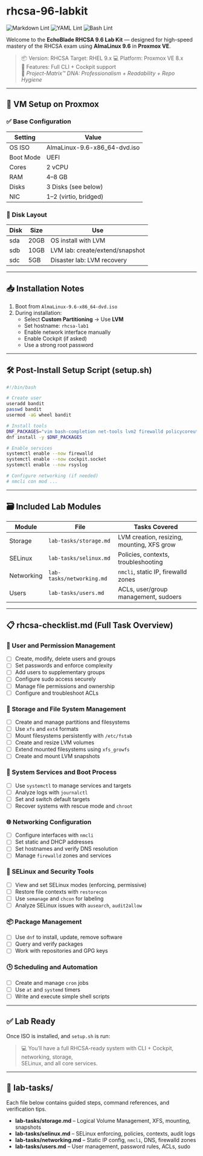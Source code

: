 # rhcsa-96-labkit

![Markdown Lint](https://github.com/autotim/rhcsa-96-labkit/actions/workflows/validate-md.yml/badge.svg)
![YAML Lint](https://github.com/autotim/rhcsa-96-labkit/actions/workflows/validate-yaml.yml/badge.svg)
![Bash Lint](https://github.com/autotim/rhcsa-96-labkit/actions/workflows/validate-bash.yml/badge.svg)

Welcome to the **EchoBlade RHCSA 9.6 Lab Kit** — designed for high-speed mastery of the RHCSA exam using
**AlmaLinux 9.6** in **Proxmox VE**.

> 📦 Version: RHCSA Target: RHEL 9.x
> 💻 Platform: Proxmox VE 8.x  
> 🧰 Features: Full CLI + Cockpit support  
> 🧬 *Project-Matrix™ DNA: Professionalism + Readability + Repo Hygiene*

---

## 🔧 VM Setup on Proxmox

### ✅ Base Configuration

| Setting  | Value                        |
|----------|------------------------------|
| OS ISO   | AlmaLinux-9.6-x86_64-dvd.iso |
| Boot Mode | UEFI                         |
| Cores     | 2 vCPU                       |
| RAM       | 4–8 GB                       |
| Disks     | 3 Disks (see below)         |
| NIC       | 1–2 (virtio, bridged)       |

### 💽 Disk Layout

| Disk | Size | Use                             |
|------|------|----------------------------------|
| sda  | 20GB | OS install with LVM             |
| sdb  | 10GB | LVM lab: create/extend/snapshot |
| sdc  | 5GB  | Disaster lab: LVM recovery      |

---

## 📥 Installation Notes 

1. Boot from `AlmaLinux-9.6-x86_64-dvd.iso`
2. During installation:
   - Select **Custom Partitioning** → Use **LVM**
   - Set hostname: `rhcsa-lab1`
   - Enable network interface manually
   - Enable Cockpit (if asked)
   - Use a strong root password

---

## 🛠️ Post-Install Setup Script (setup.sh)

```bash
#!/bin/bash

# Create user
useradd bandit
passwd bandit
usermod -aG wheel bandit

# Install tools
DNF_PACKAGES="vim bash-completion net-tools lvm2 firewalld policycoreutils setroubleshoot rsyslog cockpit"
dnf install -y $DNF_PACKAGES

# Enable services
systemctl enable --now firewalld
systemctl enable --now cockpit.socket
systemctl enable --now rsyslog

# Configure networking (if needed)
# nmcli con mod ...
```

---

## 🗃️ Included Lab Modules 

| Module     | File                      | Tasks Covered                              |
|------------|---------------------------|--------------------------------------------|
| Storage    | `lab-tasks/storage.md`    | LVM creation, resizing, mounting, XFS grow |
| SELinux    | `lab-tasks/selinux.md`    | Policies, contexts, troubleshooting        |
| Networking | `lab-tasks/networking.md` | `nmcli`, static IP, firewalld zones        |
| Users      | `lab-tasks/users.md`      | ACLs, user/group management, sudoers       |

---

## 📋 rhcsa-checklist.md (Full Task Overview)

### 🔐 User and Permission Management

- [ ] Create, modify, delete users and groups
- [ ] Set passwords and enforce complexity
- [ ] Add users to supplementary groups
- [ ] Configure sudo access securely
- [ ] Manage file permissions and ownership
- [ ] Configure and troubleshoot ACLs

### 🧱 Storage and File System Management

- [ ] Create and manage partitions and filesystems
- [ ] Use `xfs` and `ext4` formats
- [ ] Mount filesystems persistently with `/etc/fstab`
- [ ] Create and resize LVM volumes
- [ ] Extend mounted filesystems using `xfs_growfs`
- [ ] Create and mount LVM snapshots

### 🔧 System Services and Boot Process

- [ ] Use `systemctl` to manage services and targets
- [ ] Analyze logs with `journalctl`
- [ ] Set and switch default targets
- [ ] Recover systems with rescue mode and `chroot`

### 🌐 Networking Configuration

- [ ] Configure interfaces with `nmcli`
- [ ] Set static and DHCP addresses
- [ ] Set hostnames and verify DNS resolution
- [ ] Manage `firewalld` zones and services

### 🔐 SELinux and Security Tools

- [ ] View and set SELinux modes (enforcing, permissive)
- [ ] Restore file contexts with `restorecon`
- [ ] Use `semanage` and `chcon` for labeling
- [ ] Analyze SELinux issues with `ausearch`, `audit2allow`

### 📦 Package Management

- [ ] Use `dnf` to install, update, remove software
- [ ] Query and verify packages
- [ ] Work with repositories and GPG keys

### 🕒 Scheduling and Automation

- [ ] Create and manage `cron` jobs
- [ ] Use `at` and `systemd` timers
- [ ] Write and execute simple shell scripts

---

## ✅ Lab Ready

Once ISO is installed, and `setup.sh` is run:

> 💻 You’ll have a full RHCSA-ready system with CLI + Cockpit, networking, storage,  
> SELinux, and all core services.

---

## 📂 lab-tasks/

Each file below contains guided steps, command references, and verification tips.

- **lab-tasks/storage.md** – Logical Volume Management, XFS, mounting, snapshots
- **lab-tasks/selinux.md** – SELinux enforcing, policies, contexts, audit logs
- **lab-tasks/networking.md** – Static IP config, `nmcli`, DNS, firewalld zones
- **lab-tasks/users.md** – User management, password rules, ACLs, sudo

